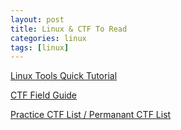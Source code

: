 ```yaml
---
layout: post
title: Linux & CTF To Read
categories: linux
tags: [linux]
---
```


[Linux Tools Quick Tutorial](http://linuxtools-rst.readthedocs.io/zh_CN/latest/index.html)

[CTF Field Guide](https://trailofbits.github.io/ctf/ctf.html)

[Practice CTF List / Permanant CTF List](https://captf.com/practice-ctf/)
